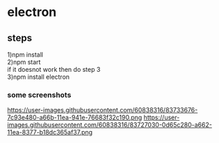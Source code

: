 # electron
## steps</br> 
1)npm install </br>
2)npm start </br>
if it doesnot work then do step 3</br>
3)npm install electron</br>
### some screenshots</br>
https://user-images.githubusercontent.com/60838316/83733676-7c93e480-a66b-11ea-941e-76683f32c190.png
https://user-images.githubusercontent.com/60838316/83727030-0d65c280-a662-11ea-8377-b18dc365af37.png
